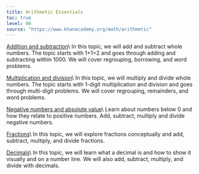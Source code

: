 ```yaml
---
title: Arithmetic Essentials
toc: true
level: 00
source: "https://www.khanacademy.org/math/arithmetic"
---
```


[Addition and subtraction](https://www.khanacademy.org/math/arithmetic/addition-subtraction)\\
In this topic, we will add and subtract whole numbers. The topic starts with 1+1=2 and goes through adding and subtracting within 1000. We will cover regrouping, borrowing, and word problems.

[Multiplication and division](https://www.khanacademy.org/math/arithmetic/multiplication-division)\\
In this topic, we will multiply and divide whole numbers. The topic starts with 1-digit multiplication and division and goes through multi-digit problems. We will cover regrouping, remainders, and word problems.

[Negative numbers and absolute value](https://www.khanacademy.org/math/arithmetic/absolute-value)\\
Learn about numbers below 0 and how they relate to positive numbers. Add, subtract, multiply and divide negative numbers.

[Fractions](https://www.khanacademy.org/math/arithmetic/fractions)\\
In this topic, we will explore fractions conceptually and add, subtract, multiply, and divide fractions.

[Decimals](https://www.khanacademy.org/math/arithmetic/decimals)\\
In this topic, we will learn what a decimal is and how to show it visually and on a number line. We will also add, subtract, multiply, and divide with decimals.